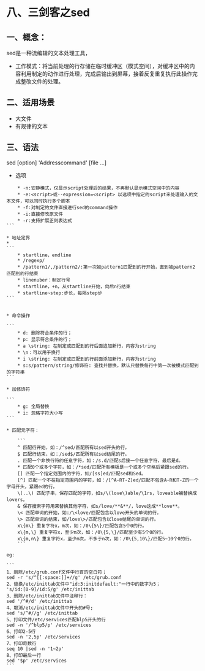 # 八、三剑客之sed

## 一、概念：

sed是一种流编辑的文本处理工具，
* 工作模式：将当前处理的行存储在临时缓冲区（模式空间），对缓冲区中的内容利用制定的动作进行处理，完成后输出到屏幕，接着反复重复执行此操作完成整改文件的处理。

## 二、适用场景

* 大文件
* 有规律的文本

## 三、语法

sed [option] 'Addresscommand' [file ...]


* 选项

````
    * -n:安静模式，仅显示script处理后的结果，不再默认显示模式空间中的内容 
    * -e:<script>或--expression=<script> 以选项中指定的script来处理输入的文本文件，可以同时执行多个脚本
    * -f:对制定的文件直接进行sed的command操作
    * -i:直接修改原文件
    * -r:支持扩展正则表达式
```

* 地址定界
* 
```
    * startline，endline
    * /regexp/
    * /pattern1/,/pattern2/:第一次被pattern1匹配到的行开始，直到被pattern2匹配到的行结束
    * linenuber：制定行号
    * startline，+n，从startline开始，向后n行结束
    * startline~step:步长，每隔step步
```


* 命令操作

```
    * d: 删除符合条件的行； 
    * p: 显示符合条件的行； 
    * a \string: 在制定或匹配到的行后面追加新行，内容为string 
    * \n：可以用于换行 
    * i \string: 在制定或匹配到的行前面添加新行，内容为string 
    * s:s/pattern/string/修饰符: 查找并替换，默认只替换每行中第一次被模式匹配到的字符串 
```

* 加修饰符 

```
    * g: 全局替换 
    * i: 忽略字符大小写 
```

* 匹配元字符：

    ```
    ^ 匹配行开始，如：/^sed/匹配所有以sed开头的行。
    $ 匹配行结束，如：/sed$/匹配所有以sed结尾的行。
    . 匹配一个非换行符的任意字符，如：/s.d/匹配s后接一个任意字符，最后是d。
    * 匹配0个或多个字符，如：/*sed/匹配所有模板是一个或多个空格后紧跟sed的行。
    [] 匹配一个指定范围内的字符，如/[ss]ed/匹配sed和Sed。  
    [^] 匹配一个不在指定范围内的字符，如：/[^A-RT-Z]ed/匹配不包含A-R和T-Z的一个字母开头，紧跟ed的行。
    \(..\) 匹配子串，保存匹配的字符，如s/\(love\)able/\1rs，loveable被替换成lovers。
    & 保存搜索字符用来替换其他字符，如s/love/**&**/，love这成**love**。
    \< 匹配单词的开始，如:/\<love/匹配包含以love开头的单词的行。
    \> 匹配单词的结束，如/love\>/匹配包含以love结尾的单词的行。
    x\{m\} 重复字符x，m次，如：/0\{5\}/匹配包含5个0的行。
    x\{m,\} 重复字符x，至少m次，如：/0\{5,\}/匹配至少有5个0的行。
    x\{m,n\} 重复字符x，至少m次，不多于n次，如：/0\{5,10\}/匹配5~10个0的行。
    ```
    
eg:

```
1、删除/etc/grub.conf文件中行首的空白符；
sed -r 's/^[[:space:]]+//g' /etc/grub.conf
2、替换/etc/inittab文件中"id:3:initdefault:"一行中的数字为5；
's/id:[0-9]/id:5/g' /etc/inittab
3、删除/etc/inittab文件中注释行：
sed '/^#/d' /etc/inittab
4、取消/etc/inittab文件中开头的#号;
sed 's/^#//g' /etc/inittab 
5、打印文件/etc/services匹配blp5开头的行
sed -n '/^blp5/p' /etc/services
6、打印2-5行
sed -n '2,5p' /etc/services
7、打印奇数行
seq 10 |sed -n '1~2p'
8、打印最后一行
sed '$p' /etc/services
```
